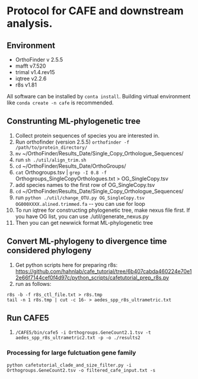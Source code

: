 # Protocol for CAFE and downstream analysis.
## Environment
- OrthoFinder v 2.5.5
- mafft v7.520
- trimal v1.4.rev15
- iqtree v2.2.6
- r8s v1.81

All software can be installed by `conta install`. Building virtual environment like `conda create -n cafe` is recommended.

## Construnting ML-phylogenetic tree
1. Collect protein sequences of species you are interested in.
2. Run orthofinder (version 2.5.5) `orthofinder -f /path/to/protein_directory/`
3. `mv` ~/OrthoFinder/Results_Date/Single_Copy_Orthologue_Sequences/
4. run `sh ./util/align_trim.sh`
5. `cd` ~/OrthoFinder/Results_Date/OrthoGroups/
6. `cat` Orthogroups.tsv | `grep -I 0.8 -f` Orthogroups_SingleCopyOrthologues.txt > OG_SingleCopy.tsv
7. add species names to the first row of OG_SingleCopy.tsv
8. `cd` ~/OrthoFinder/Results_Date/Single_Copy_Orthologue_Sequences/
9. run `python ./util/change_OTU.py OG_SingleCopy.tsv OG000XXXX.alined.trimmed.fa` -- you can use for loop
10. To run iqtree for constructing phylogenetic tree, make nexus file first. If you have OG list, you can use ./util/generate_nexus.py
11. Then you can get newwick format ML-phylogenetic tree

## Convert ML-phylogeny to divergence time considered phylogeny
1. Get python scripts here for preparing r8s: https://github.com/hahnlab/cafe_tutorial/tree/6b407cabda460224e70e12e66f7144cef0f4d97c/python_scripts/cafetutorial_prep_r8s.py
2. run as follows:
```
r8s -b -f r8s_ctl_file.txt > r8s.tmp
tail -n 1 r8s.tmp | cut -c 16- > aedes_spp_r8s_ultrametric.txt
```

## Run CAFE5
1. `/CAFE5/bin/cafe5 -i Orthogroups.GeneCount2.1.tsv -t aedes_spp_r8s_ultrametric2.txt -p -o ./results2`

### Processing for large fulctuation gene family
`python cafetutorial_clade_and_size_filter.py -i Orthogroups.GeneCount2.tsv -o filtered_cafe_input.txt -s`
